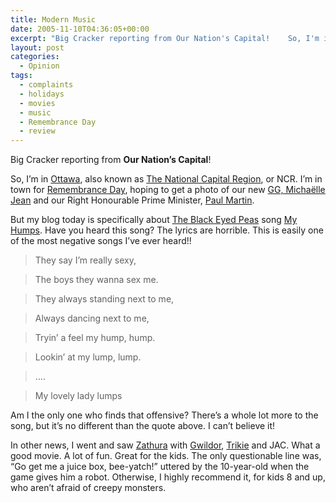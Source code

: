 ```yaml
---
title: Modern Music
date: 2005-11-10T04:36:05+00:00
excerpt: "Big Cracker reporting from Our Nation's Capital!    So, I'm in Ottawa, also known as The National Capital Region, or"
layout: post
categories:
  - Opinion
tags:
  - complaints
  - holidays
  - movies
  - music
  - Remembrance Day
  - review
---
```

Big Cracker reporting from <span style="font-weight: bold;">Our Nation&#8217;s Capital</span>!

So, I&#8217;m in [Ottawa](http://www.ottawa.ca/), also known as [The National Capital Region](http://www.canadascapital.gc.ca/), or NCR. I&#8217;m in town for [Remembrance Day](http://www.vac-acc.gc.ca/remembers/sub.cfm?source=history/other/remember/r_intro), hoping to get a photo of our new [GG, Michaëlle Jean](http://www.gg.ca/document.aspx?id=14615) and our Right Honourable Prime Minister, [Paul Martin](http://www.pm.gc.ca/eng/bio_former.asp?id=62).

But my blog today is specifically about [The Black Eyed Peas](http://www.blackeyedpeas.com/home/bio) song [My Humps](http://www.azlyrics.com/lyrics/blackeyedpeas/myhumps.html). Have you heard this song? The lyrics are horrible. This is easily one of the most negative songs I&#8217;ve ever heard!!

> They say I&#8217;m really sexy,
  
> The boys they wanna sex me.
  
> They always standing next to me,
  
> Always dancing next to me,
  
> Tryin&#8217; a feel my hump, hump.
  
> Lookin&#8217; at my lump, lump.
  
> &#8230;.
  
> My lovely lady lumps

Am I the only one who finds that offensive? There&#8217;s a whole lot more to the song, but it&#8217;s no different than the quote above. I can&#8217;t believe it!

In other news, I went and saw [Zathura](http://www.imdb.com/title/tt0406375/) with [Gwildor](http://gwild0r.tumblr.com/), [Trikie](http://trikie.tripod.com/) and JAC. What a good movie. A lot of fun. Great for the kids. The only questionable line was, &#8220;Go get me a juice box, bee-yatch!&#8221; uttered by the 10-year-old when the game gives him a robot. Otherwise, I highly recommend it, for kids 8 and up, who aren&#8217;t afraid of creepy monsters.